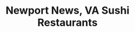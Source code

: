 ---
layout: city
title: Newport News, VA Sushi Restaurants
permalink: /virginia/newport-news/
stateAbbr: VA
stateName: Virginia
cityName: Newport News

---